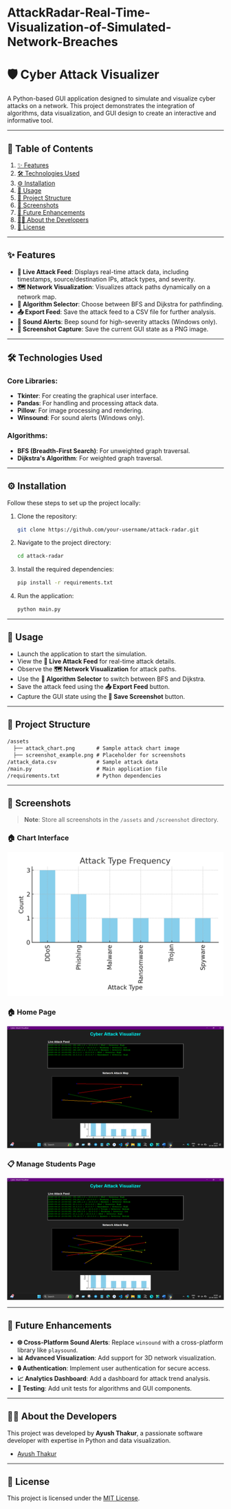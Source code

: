 # AttackRadar-Real-Time-Visualization-of-Simulated-Network-Breaches

# 🛡️ Cyber Attack Visualizer

A Python-based GUI application designed to simulate and visualize cyber attacks on a network. This project demonstrates the integration of algorithms, data visualization, and GUI design to create an interactive and informative tool.

---

## 📑 Table of Contents

1. [✨ Features](#features)
2. [🛠️ Technologies Used](#technologies-used)
3. [⚙️ Installation](#installation)
4. [🚀 Usage](#usage)
5. [📂 Project Structure](#project-structure)
6. [📸 Screenshots](#screenshots)
7. [🔮 Future Enhancements](#future-enhancements)
8. [👩‍💻 About the Developers](#about-the-developers)
9. [📜 License](#license)

---

## ✨ Features

- **📡 Live Attack Feed**: Displays real-time attack data, including timestamps, source/destination IPs, attack types, and severity.
- **🗺️ Network Visualization**: Visualizes attack paths dynamically on a network map.
- **🔀 Algorithm Selector**: Choose between BFS and Dijkstra for pathfinding.
- **📤 Export Feed**: Save the attack feed to a CSV file for further analysis.
- **🔔 Sound Alerts**: Beep sound for high-severity attacks (Windows only).
- **📸 Screenshot Capture**: Save the current GUI state as a PNG image.

---

## 🛠️ Technologies Used

### Core Libraries:
- **Tkinter**: For creating the graphical user interface.
- **Pandas**: For handling and processing attack data.
- **Pillow**: For image processing and rendering.
- **Winsound**: For sound alerts (Windows only).

### Algorithms:
- **BFS (Breadth-First Search)**: For unweighted graph traversal.
- **Dijkstra's Algorithm**: For weighted graph traversal.

---

## ⚙️ Installation

Follow these steps to set up the project locally:

1. Clone the repository:
   ```bash
   git clone https://github.com/your-username/attack-radar.git
   ```
2. Navigate to the project directory:
   ```bash
   cd attack-radar
   ```
3. Install the required dependencies:
   ```bash
   pip install -r requirements.txt
   ```
4. Run the application:
   ```bash
   python main.py
   ```

---

## 🚀 Usage

- Launch the application to start the simulation.
- View the **📡 Live Attack Feed** for real-time attack details.
- Observe the **🗺️ Network Visualization** for attack paths.
- Use the **🔀 Algorithm Selector** to switch between BFS and Dijkstra.
- Save the attack feed using the **📤 Export Feed** button.
- Capture the GUI state using the **📸 Save Screenshot** button.

---

## 📂 Project Structure

```
/assets
  ├── attack_chart.png       # Sample attack chart image
  ├── screenshot_example.png # Placeholder for screenshots
/attack_data.csv             # Sample attack data
/main.py                     # Main application file
/requirements.txt            # Python dependencies
```

---

## 📸 Screenshots

> **Note**: Store all screenshots in the `/assets` and `/screenshot` directory.

### 🏠 Chart Interface
![Main Interface](./Attack-radar/assets/attack_chart.png)

### 🏠 Home Page
![Home Page](./Attack-radar/screenshot/first.png)

### 📋 Manage Students Page
![Manage Students](./Attack-radar/screenshot/second.png)

---

## 🔮 Future Enhancements

- **🌐 Cross-Platform Sound Alerts**: Replace `winsound` with a cross-platform library like `playsound`.
- **📊 Advanced Visualization**: Add support for 3D network visualization.
- **🔒 Authentication**: Implement user authentication for secure access.
- **📈 Analytics Dashboard**: Add a dashboard for attack trend analysis.
- **🧪 Testing**: Add unit tests for algorithms and GUI components.

---

## 👩‍💻 About the Developers

This project was developed by **Ayush Thakur**, a passionate software developer with expertise in Python and data visualization.

- [Ayush Thakur](https://github.com/aayushthakur001/)

---

## 📜 License

This project is licensed under the [MIT License](LICENSE).
